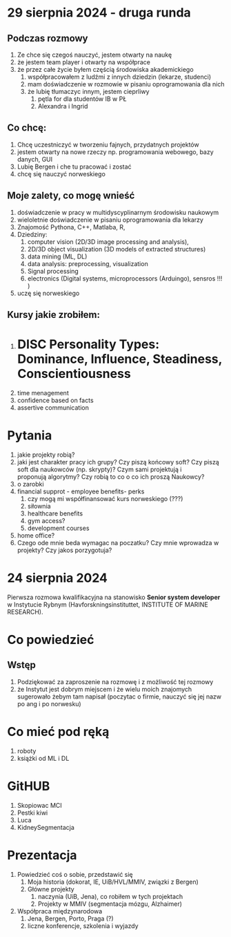 # 29 sierpnia 2024 - druga runda

## Podczas rozmowy
1. Ze chce się czegoś nauczyć, jestem otwarty na naukę 
2. że jestem team player i otwarty na współprace
3. że przez całe życie byłem częścią środowiska akademickiego
	1. współpracowałem z ludźmi z innych dziedzin (lekarze, studenci)
	2. mam doświadczenie w rozmowie w pisaniu oprogramowania dla nich
	3. że lubię tłumaczyc  innym, jestem cieprliwy
		1. pętla for dla studentów IB w PŁ
		2. Alexandra i Ingrid
## Co chcę:
1. Chcę uczestniczyć w tworzeniu fajnych, przydatnych projektów
2. jestem otwarty na nowe rzeczy np. programowania webowego, bazy danych, GUI
3. Lubię Bergen i che tu pracować i zostać
4. chcę się nauczyć norweskiego

## Moje zalety, co mogę wnieść
1. doświadczenie w pracy w multidyscyplinarnym środowisku naukowym 
2. wieloletnie doświadczenie w pisaniu oprogramowania dla lekarzy
3. Znajomość Pythona, C++, Matlaba, R, 
4. Dziedziny: 
	1. computer vision (2D/3D image processing and analysis),
	2. 2D/3D object visualization (3D models of extracted structures)
	3. data mining (ML, DL)
	4. data analysis: preprocessing, visualization
	5. Signal processing
	6. electronics (Digital systems, microprocessors (Arduingo), sensros !!! )
5. uczę się norweskiego


## Kursy jakie zrobiłem:
1. # DISC Personality Types: Dominance, Influence, Steadiness, Conscientiousness
2. time menagement
3. confidence based on facts
4. assertive communication


# Pytania
1. jakie projekty robią? 
2. jaki jest charakter pracy ich grupy? Czy piszą końcowy soft? Czy piszą soft dla naukowców (np. skrypty)? Czym sami projektują i proponują algorytmy? Czy robią to co o co ich proszą Naukowcy?
3. o zarobki 
4. financial supprot - employee benefits- perks
	1. czy mogą mi współfinansować kurs norweskiego (???)
	2. siłownia
	3. healthcare benefits
	4. gym access?
	5. development courses
5.  home office?
6. Czego ode mnie beda wymagac na poczatku? Czy mnie wprowadza w projekty? Czy jakos porzygotuja?




# 24 sierpnia 2024
Pierwsza rozmowa kwalifikacyjna na stanowisko **Senior system developer** w Instytucie Rybnym (Havforskningsinstituttet, INSTITUTE OF MARINE RESEARCH).

# Co powiedzieć
## Wstęp
1. Podziękować za zaproszenie na rozmowę i z możliwość tej rozmowy
2. że Instytut jest dobrym miejscem i że wielu moich znajomych sugerowało żebym tam napisał (poczytac o firmie, nauczyć się jej nazw po ang i po norwesku)

# Co mieć pod ręką
1. roboty
2. książki od ML i DL

# GitHUB
1. Skopiowac MCI
2. Pestki kiwi 
3. Luca
4. KidneySegmentacja

# Prezentacja
1. Powiedzieć coś o sobie, przedstawić się
	1. Moja historia (dokorat, IE, UiB/HVL/MMIV, związki z Bergen)
	2. Główne projekty
		1. naczynia (UiB, Jena), co robiłem w tych projektach
		2. Projekty w MMIV (segmentacja mózgu, Alzhaimer)
2. Współpraca międzynarodowa 
	1. Jena, Bergen, Porto, Praga (?)
	2. liczne konferencje, szkolenia i wyjazdy


